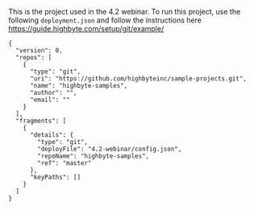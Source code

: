 
This is the project used in the 4.2 webinar. To run this project, use the following `deployment.json` and follow the instructions here https://guide.highbyte.com/setup/git/example/

```
{
  "version": 0,
  "repos": [
    {
      "type": "git",
      "uri": "https://github.com/highbyteinc/sample-projects.git",
      "name": "highbyte-samples",
      "author": "",
      "email": ""
    }
  ],
  "fragments": [
    {
      "details": {
        "type": "git",
        "deployFile": "4.2-webinar/config.json",
        "repoName": "highbyte-samples",
        "ref": "master"
      },
      "keyPaths": []
    }
  ]
}
```
